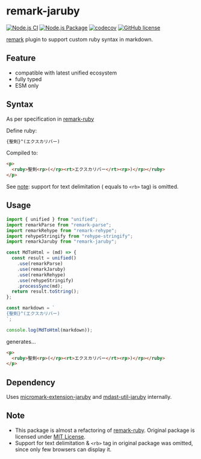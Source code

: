 # remark-jaruby

[![Node.js CI](https://github.com/haxibami/remark-jaruby/actions/workflows/node.js.yml/badge.svg)](https://github.com/haxibami/remark-jaruby/actions/workflows/node.js.yml)
[![Node.js Package](https://github.com/haxibami/remark-jaruby/actions/workflows/npm-publish.yml/badge.svg)](https://github.com/haxibami/remark-jaruby/actions/workflows/npm-publish.yml)
[![codecov](https://codecov.io/gh/haxibami/remark-jaruby/branch/main/graph/badge.svg?token=TJBYUOHA0P)](https://codecov.io/gh/haxibami/remark-jaruby)
[![GitHub license](https://img.shields.io/github/license/haxibami/remark-jaruby)](https://github.com/haxibami/remark-jaruby/blob/main/LICENSE)

[remark](https://github.com/remarkjs/remark) plugin to support custom ruby syntax in markdown.

## Feature

- compatible with latest unified ecosystem
- fully typed
- ESM only

## Syntax

As per specification in [remark-ruby](https://github.com/laysent/remark-ruby)

Define ruby:

```md
{聖剣}^(エクスカリバー)
```

Compiled to:

```html
<p>
  <ruby>聖剣<rp>(</rp><rt>エクスカリバー</rt><rp>)</rp></ruby>
</p>
```

See [note](#note): support for text delimitation ( equals to `<rb>` tag) is omitted.

## Usage

```js
import { unified } from "unified";
import remarkParse from "remark-parse";
import remarkRehype from "remark-rehype";
import rehypeStringify from "rehype-stringify";
import remarkJaruby from "remark-jaruby";

const MdToHtml = (md) => {
  const result = unified()
    .use(remarkParse)
    .use(remarkJaruby)
    .use(remarkRehype)
    .use(rehypeStringify)
    .processSync(md);
  return result.toString();
};

const markdown = `
{聖剣}^(エクスカリバー)
`;

console.log(MdToHtml(markdown));
```

generates...

```html
<p>
  <ruby>聖剣<rp>(</rp><rt>エクスカリバー</rt><rp>)</rp></ruby>
</p>
```

## Dependency

Uses [micromark-extension-jaruby](https://github.com/haxibami/micromark-extension-jaruby) and [mdast-util-jaruby](https://github.com/haxibami/mdast-util-jaruby) internally.

## Note

- This package is almost a refactoring of [remark-ruby](https://github.com/laysent/remark-ruby). Original package is licensed under [MIT License](https://github.com/laysent/remark-ruby/blob/a5d2ec31cf4750e003890204ea43a71607d5e4d8/LICENSE).
- Support for text delimitation & `<rb>` tag in original package was omitted, since only few browsers can display it.
